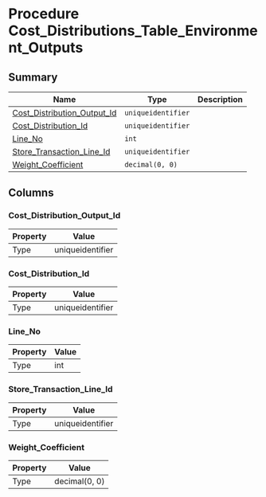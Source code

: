 # Procedure Cost_Distributions_Table_Environment_Outputs


## Summary

| Name | Type | Description |
| - | - | --- |
|[Cost_Distribution_Output_Id](#cost_distribution_output_id)|`uniqueidentifier` ||
|[Cost_Distribution_Id](#cost_distribution_id)|`uniqueidentifier` ||
|[Line_No](#line_no)|`int` ||
|[Store_Transaction_Line_Id](#store_transaction_line_id)|`uniqueidentifier` ||
|[Weight_Coefficient](#weight_coefficient)|`decimal(0, 0)` ||

## Columns

### Cost_Distribution_Output_Id

| Property | Value |
| - | - |
|Type|uniqueidentifier|

### Cost_Distribution_Id

| Property | Value |
| - | - |
|Type|uniqueidentifier|

### Line_No

| Property | Value |
| - | - |
|Type|int|

### Store_Transaction_Line_Id

| Property | Value |
| - | - |
|Type|uniqueidentifier|

### Weight_Coefficient

| Property | Value |
| - | - |
|Type|decimal(0, 0)|



